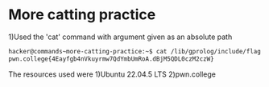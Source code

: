 # More catting practice

1)Used the 'cat' command with argument given as an absolute path

```bash
hacker@commands~more-catting-practice:~$ cat /lib/gprolog/include/flag
pwn.college{4Eayfgb4nVkuyrmw7QdYmbUmRoA.dBjM5QDL0czM2czW}
```

The resources used were
1)Ubuntu 22.04.5 LTS
2)pwn.college

